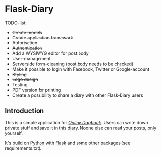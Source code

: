 Flask-Diary
===
TODO-list:

* ~~Create models~~
* ~~Create application framework~~
* ~~Autorisation~~
* ~~Authentication~~
* Add a WYSIWYG editor for post.body
* User-management
* Serverside form-cleaning (post.body needs to be checked)
* Make it possible to login with Facebook, Twitter or Google-account
* ~~Styling~~
* ~~Logo design~~
* Testing
* PDF version for printing
* Create a possibility to share a diary with other Flask-Diary users

Introduction
---
This is a simple application for [_Online Dagboek_](http://www.online-dagboek.nl/).
Users can write down private stuff and save it in this diary. Noone else can read your
posts, only yourself.

It's build on [Python](http://www.python.org/) with [Flask](http://flask.pocoo.org/)
and some other packages (see requirements.txt).
